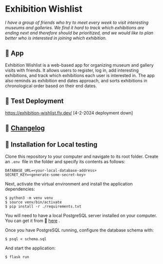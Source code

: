 # Exhibition Wishlist


_I have a group of friends who try to meet every week to visit interesting museums and galleries. We find it hard to track which exhibitions are ending next and therefore should be prioritized, and we would like to plan better who is interested in joining which exhibition._

## 🎨 App

Exhibition Wishlist is a web-based app for organizing museum and gallery visits with friends. It allows users to register, log in, add interesting exhibitions, and track which exhibitions each user is interested in. The app also reminds as exhibition end dates approach, and sorts exhibitions in chronological order based on their end dates.

## 🚀 Test Deployment
https://exhibition-wishlist.fly.dev/ [4-2-2024 deployment down]

## 🚧 [Changelog](docs/Changelog.md)

## 🔧 Installation for Local testing

Clone this repository to your computer and navigate to its root folder.
Create an `.env `file in the folder and specify its contents as follows:

```
DATABASE_URL=<your-local-database-address>
SECRET_KEY=<generate-some-secret-key>
```

Next, activate the virtual environment and install the application dependencies:

```
$ python3 -m venv venv
$ source venv/bin/activate
$ pip install -r ./requirements.txt
```
You will need to have a local PostgreSQL server installed on your computer.
You can get it from 🔗 [here](https://www.postgresql.org/) .

Once you have PostgreSQL running, configure the database schema with:

`$ psql < schema.sql`

And start the application:

`$ flask run`
